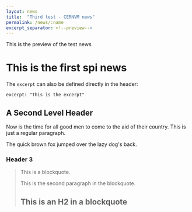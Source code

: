 ```yaml
---
layout: news
title:  "Third test - CERNVM news"
permalink: /news/:name
excerpt_separator: <!--preview-->
---
```


This is the preview of the test news

<!--preview-->

This is the first spi news
====================

The `excerpt` can also be defined directly in the header:

```
excerpt: "This is the excerpt"
```

A Second Level Header
---------------------

Now is the time for all good men to come to
the aid of their country. This is just a
regular paragraph.

The quick brown fox jumped over the lazy
dog's back.

### Header 3

> This is a blockquote.
>
> This is the second paragraph in the blockquote.
>
> ## This is an H2 in a blockquote

